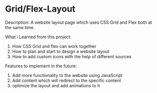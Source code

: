 # Grid/Flex-Layout

Description: A website layout page which uses CSS Grid and Flex both at the same time.

What i Learned from this project:
1. How CSS Grid and flex can work together
2. How to plan and start to design a website layout
3. How to add custom icons with the help of different sources

Features to implement in the future:

1. Add more functionality to the website using JavaScript
2. Add content which will redirect to the specific content
3. optimize the layout and add animations to it

